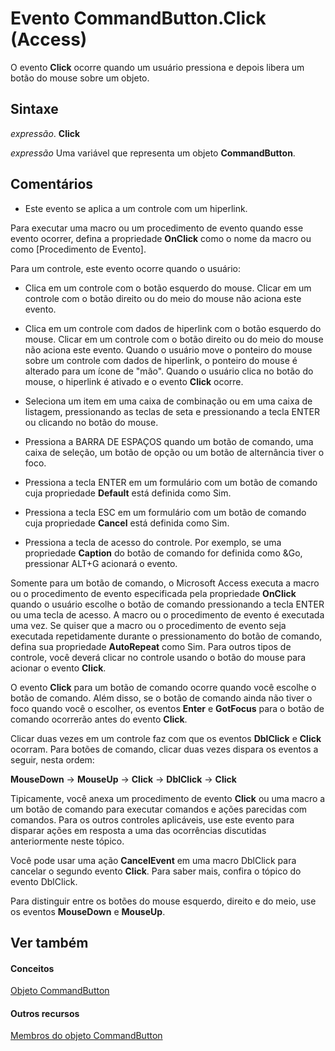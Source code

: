 
# Evento CommandButton.Click (Access)

O evento  **Click** ocorre quando um usuário pressiona e depois libera um botão do mouse sobre um objeto.


## Sintaxe

 _expressão_. **Click**

 _expressão_ Uma variável que representa um objeto **CommandButton**.


## Comentários


- Este evento se aplica a um controle com um hiperlink.
    
Para executar uma macro ou um procedimento de evento quando esse evento ocorrer, defina a propriedade  **OnClick** como o nome da macro ou como [Procedimento de Evento].

Para um controle, este evento ocorre quando o usuário:


- Clica em um controle com o botão esquerdo do mouse. Clicar em um controle com o botão direito ou do meio do mouse não aciona este evento.
    
- Clica em um controle com dados de hiperlink com o botão esquerdo do mouse. Clicar em um controle com o botão direito ou do meio do mouse não aciona este evento. Quando o usuário move o ponteiro do mouse sobre um controle com dados de hiperlink, o ponteiro do mouse é alterado para um ícone de "mão". Quando o usuário clica no botão do mouse, o hiperlink é ativado e o evento  **Click** ocorre.
    
- Seleciona um item em uma caixa de combinação ou em uma caixa de listagem, pressionando as teclas de seta e pressionando a tecla ENTER ou clicando no botão do mouse.
    
- Pressiona a BARRA DE ESPAÇOS quando um botão de comando, uma caixa de seleção, um botão de opção ou um botão de alternância tiver o foco.
    
- Pressiona a tecla ENTER em um formulário com um botão de comando cuja propriedade  **Default** está definida como Sim.
    
- Pressiona a tecla ESC em um formulário com um botão de comando cuja propriedade  **Cancel** está definida como Sim.
    
- Pressiona a tecla de acesso do controle. Por exemplo, se uma propriedade  **Caption** do botão de comando for definida como &amp;Go, pressionar ALT+G acionará o evento.
    
Somente para um botão de comando, o Microsoft Access executa a macro ou o procedimento de evento especificada pela propriedade  **OnClick** quando o usuário escolhe o botão de comando pressionando a tecla ENTER ou uma tecla de acesso. A macro ou o procedimento de evento é executada uma vez. Se quiser que a macro ou o procedimento de evento seja executada repetidamente durante o pressionamento do botão de comando, defina sua propriedade **AutoRepeat** como Sim. Para outros tipos de controle, você deverá clicar no controle usando o botão do mouse para acionar o evento **Click**.

O evento  **Click** para um botão de comando ocorre quando você escolhe o botão de comando. Além disso, se o botão de comando ainda não tiver o foco quando você o escolher, os eventos **Enter** e **GotFocus** para o botão de comando ocorrerão antes do evento **Click**.

Clicar duas vezes em um controle faz com que os eventos  **DblClick** e **Click** ocorram. Para botões de comando, clicar duas vezes dispara os eventos a seguir, nesta ordem:

 **MouseDown** → **MouseUp** → **Click** → **DblClick** → **Click**

Tipicamente, você anexa um procedimento de evento  **Click** ou uma macro a um botão de comando para executar comandos e ações parecidas com comandos. Para os outros controles aplicáveis, use este evento para disparar ações em resposta a uma das ocorrências discutidas anteriormente neste tópico.

Você pode usar uma ação  **CancelEvent** em uma macro DblClick para cancelar o segundo evento **Click**. Para saber mais, confira o tópico do evento DblClick.

Para distinguir entre os botões do mouse esquerdo, direito e do meio, use os eventos  **MouseDown** e **MouseUp**.


## Ver também


#### Conceitos


[Objeto CommandButton](25e7c0b7-03c1-dffe-8f52-4ec59739f6b8.md)
#### Outros recursos


[Membros do objeto CommandButton](9e1c10e6-0d03-78fd-ac9d-3f086ce1e0f5.md)